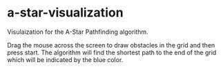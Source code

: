 # a-star-visualization

Visulaization for the A-Star Pathfinding algorithm.

Drag the mouse across the screen to draw obstacles in the grid and then press start.
The algorithm will find the shortest path to the end of the grid which will be indicated by the blue color.

